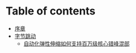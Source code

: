 # Table of contents

* [序章](README.md)
* [字节跳动](tab_content/README.md)
  * [自动化弹性伸缩如何支持百万级核心错峰混部](tab_content/zi-dong-hua-tan-xing-shen-suo-ru-he-zhi-chi-bai-wan-ji-he-xin-cuo-feng-hun-bu.md)

